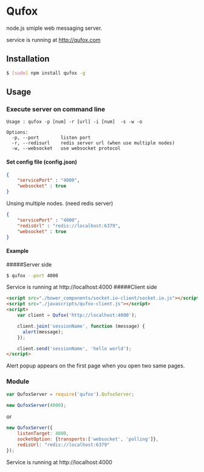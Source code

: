 Qufox
========

node.js smiple web messaging server.

service is running at http://qufox.com

## Installation

```bash
$ [sudo] npm install qufox -g
```


## Usage

### Execute server on command line
```
Usage : qufox -p [num] -r [url] -i [num]  -s -w -o

Options:
  -p, --port        listen port
  -r, --redisurl    redis server url (when use multiple nodes)
  -w, --websocket   use websocket protocol
```
#### Set config file (config.json)
```json
{
	"servicePort" : "4000",
	"websocket" : true	
}
```
Unsing multiple nodes. (need redis server)
```json
{
	"servicePort" : "4000",
	"redisUrl" : "redis://localhost:6379",
	"websocket" : true
}
```
#### Example
#####Server side
```bash
$ qufox --port 4000
```
Service is running at http://localhost:4000
#####Client side
```html
<script src="./bower_components/socket.io-client/socket.io.js"></script>
<script src="./javascripts/qufox-client.js"></script>
<script>
	var client = Qufox('http://localhost:4000');

	client.join('sessionName', function (message) {
	  alert(message);
	});

	client.send('sessionName', 'hello world');
</script>
```
Alert popup appears on the first page when you open two same pages.

### Module
```javascript
var QufoxServer = require('qufox').QufoxServer;

new QufoxServer(4000);
```
or 
```javascript
new QufoxServer({
	listenTarget: 4000,
	socketOption: {transports:['websocket', 'polling']},
	redisUrl: "redis://localhost:6379"
});
```

Service is running at http://localhost:4000
